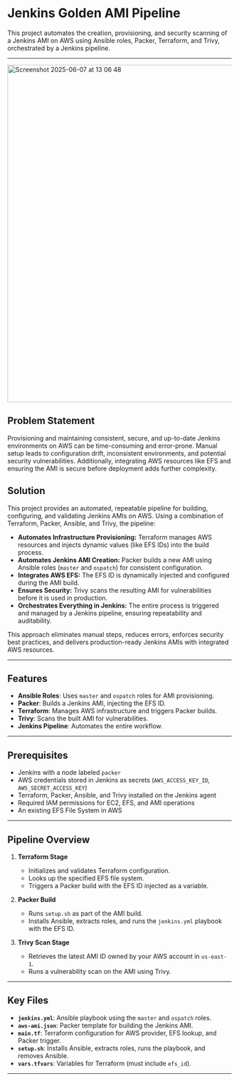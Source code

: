 # Jenkins Golden AMI Pipeline

This project automates the creation, provisioning, and security scanning of a Jenkins AMI on AWS using Ansible roles, Packer, Terraform, and Trivy, orchestrated by a Jenkins pipeline.

---

<img width="756" alt="Screenshot 2025-06-07 at 13 06 48" src="https://github.com/user-attachments/assets/1b2878ba-7de5-41d7-a96e-28cbedbb2f87" />




## Problem Statement

Provisioning and maintaining consistent, secure, and up-to-date Jenkins environments on AWS can be time-consuming and error-prone. Manual setup leads to configuration drift, inconsistent environments, and potential security vulnerabilities. Additionally, integrating AWS resources like EFS and ensuring the AMI is secure before deployment adds further complexity.

## Solution

This project provides an automated, repeatable pipeline for building, configuring, and validating Jenkins AMIs on AWS. Using a combination of Terraform, Packer, Ansible, and Trivy, the pipeline:

- **Automates Infrastructure Provisioning:** Terraform manages AWS resources and injects dynamic values (like EFS IDs) into the build process.
- **Automates Jenkins AMI Creation:** Packer builds a new AMI using Ansible roles (`master` and `ospatch`) for consistent configuration.
- **Integrates AWS EFS:** The EFS ID is dynamically injected and configured during the AMI build.
- **Ensures Security:** Trivy scans the resulting AMI for vulnerabilities before it is used in production.
- **Orchestrates Everything in Jenkins:** The entire process is triggered and managed by a Jenkins pipeline, ensuring repeatability and auditability.

This approach eliminates manual steps, reduces errors, enforces security best practices, and delivers production-ready Jenkins AMIs with integrated AWS resources.


---

## Features

- **Ansible Roles**: Uses `master` and `ospatch` roles for AMI provisioning.
- **Packer**: Builds a Jenkins AMI, injecting the EFS ID.
- **Terraform**: Manages AWS infrastructure and triggers Packer builds.
- **Trivy**: Scans the built AMI for vulnerabilities.
- **Jenkins Pipeline**: Automates the entire workflow.

---

## Prerequisites

- Jenkins with a node labeled `packer`
- AWS credentials stored in Jenkins as secrets (`AWS_ACCESS_KEY_ID`, `AWS_SECRET_ACCESS_KEY`)
- Terraform, Packer, Ansible, and Trivy installed on the Jenkins agent
- Required IAM permissions for EC2, EFS, and AMI operations
- An existing EFS File System in AWS

---



## Pipeline Overview

1. **Terraform Stage**
    - Initializes and validates Terraform configuration.
    - Looks up the specified EFS file system.
    - Triggers a Packer build with the EFS ID injected as a variable.

2. **Packer Build**
    - Runs `setup.sh` as part of the AMI build.
    - Installs Ansible, extracts roles, and runs the `jenkins.yml` playbook with the EFS ID.

3. **Trivy Scan Stage**
    - Retrieves the latest AMI ID owned by your AWS account in `us-east-1`.
    - Runs a vulnerability scan on the AMI using Trivy.

---

## Key Files

- **`jenkins.yml`**: Ansible playbook using the `master` and `ospatch` roles.
- **`aws-ami.json`**: Packer template for building the Jenkins AMI.
- **`main.tf`**: Terraform configuration for AWS provider, EFS lookup, and Packer trigger.
- **`setup.sh`**: Installs Ansible, extracts roles, runs the playbook, and removes Ansible.
- **`vars.tfvars`**: Variables for Terraform (must include `efs_id`).

---


